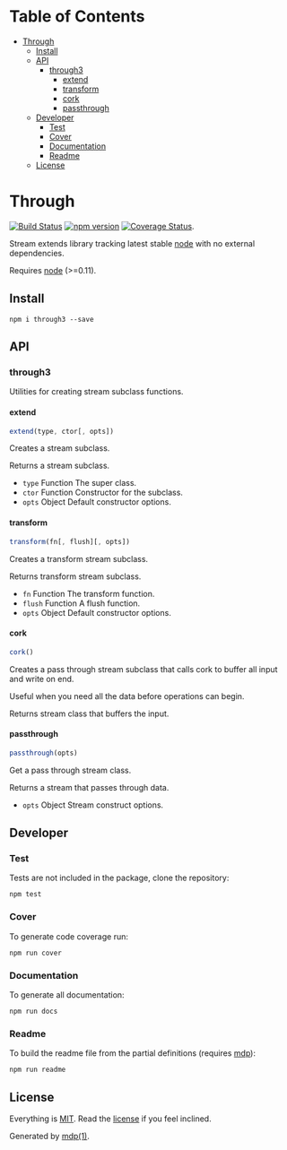 Table of Contents
=================

* [Through](#through)
  * [Install](#install)
  * [API](#api)
    * [through3](#through3)
      * [extend](#extend)
      * [transform](#transform)
      * [cork](#cork)
      * [passthrough](#passthrough)
  * [Developer](#developer)
    * [Test](#test)
    * [Cover](#cover)
    * [Documentation](#documentation)
    * [Readme](#readme)
  * [License](#license)

Through
=======

[<img src="https://travis-ci.org/tmpfs/through3.svg" alt="Build Status">](https://travis-ci.org/tmpfs/through3)
[<img src="http://img.shields.io/npm/v/through3.svg" alt="npm version">](https://npmjs.org/package/through3)
[<img src="https://coveralls.io/repos/tmpfs/through3/badge.svg?branch=master&service=github&v=1" alt="Coverage Status">](https://coveralls.io/github/tmpfs/through3?branch=master).

Stream extends library tracking latest stable [node](http://nodejs.org) with no external dependencies.

Requires [node](http://nodejs.org) (>=0.11).

## Install

```
npm i through3 --save
```

## API

### through3

Utilities for creating stream subclass functions.

#### extend

```javascript
extend(type, ctor[, opts])
```

Creates a stream subclass.

Returns a stream subclass.

* `type` Function The super class.
* `ctor` Function Constructor for the subclass.
* `opts` Object Default constructor options.

#### transform

```javascript
transform(fn[, flush][, opts])
```

Creates a transform stream subclass.

Returns transform stream subclass.

* `fn` Function The transform function.
* `flush` Function A flush function.
* `opts` Object Default constructor options.

#### cork

```javascript
cork()
```

Creates a pass through stream subclass that calls cork to buffer all
input and write on end.

Useful when you need all the data before operations can begin.

Returns stream class that buffers the input.

#### passthrough

```javascript
passthrough(opts)
```

Get a pass through stream class.

Returns a stream that passes through data.

* `opts` Object Stream construct options.

## Developer

### Test

Tests are not included in the package, clone the repository:

```
npm test
```

### Cover

To generate code coverage run:

```
npm run cover
```

### Documentation

To generate all documentation:

```
npm run docs
```

### Readme

To build the readme file from the partial definitions (requires [mdp](https://github.com/tmpfs/mdp)):

```
npm run readme
```

## License

Everything is [MIT](http://en.wikipedia.org/wiki/MIT_License). Read the [license](https://github.com/tmpfs/through3/blob/master/LICENSE) if you feel inclined.

Generated by [mdp(1)](https://github.com/tmpfs/mdp).

[node]: http://nodejs.org
[npm]: http://www.npmjs.org
[mdp]: https://github.com/tmpfs/mdp
